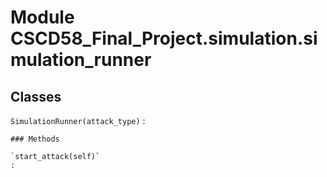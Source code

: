 Module CSCD58_Final_Project.simulation.simulation_runner
========================================================

Classes
-------

`SimulationRunner(attack_type)`
:   

    ### Methods

    `start_attack(self)`
    :